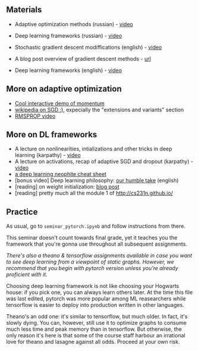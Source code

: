 ## Materials
* Adaptive optimization methods (russian) - [video](https://yadi.sk/i/SAGl44PS3EHZeK)
* Deep learning frameworks (russian) - [video](https://www.youtube.com/watch?v=ghZyptkanB0) 

* Stochastic gradient descent modiffications (english) - [video](https://www.youtube.com/watch?v=nhqo0u1a6fw)
* A blog post overview of gradient descent methods - [url](http://ruder.io/optimizing-gradient-descent/)
* Deep learning frameworks (english) - [video](https://www.youtube.com/watch?v=Vf_-OkqbwPo)


## More on adaptive optimization
* [Cool interactive demo of momentum](http://distill.pub/2017/momentum/)
* [wikipedia on SGD :)](https://en.wikipedia.org/wiki/Stochastic_gradient_descent), expecially the "extensions and variants" section
* [RMSPROP video](https://www.youtube.com/watch?v=defQQqkXEfE)


## More on DL frameworks
  - A lecture on nonlinearities, intializations and other tricks in deep learning (karpathy) - [video](https://www.youtube.com/watch?v=GUtlrDbHhJM)
  - A lecture on activations, recap of adaptive SGD and dropout (karpathy) - [video](https://www.youtube.com/watch?v=KaR4lIdI1MQ)
  - [a deep learning neophite cheat sheet](http://www.kdnuggets.com/2016/03/must-know-tips-deep-learning-part-1.html)
  - [bonus video] Deep learning philosophy: [our humble take](https://www.youtube.com/watch?v=9qyE1Ev1Xdw) (english)
  - [reading] on weight initialization: [blog post](http://andyljones.tumblr.com/post/110998971763/an-explanation-of-xavier-initialization)
  - [reading] pretty much all the module 1 of http://cs231n.github.io/


## Practice

As usual, go to `seminar_pytorch.ipynb` and follow instructions from there.

This seminar doesn't count towards final grade, yet it teaches you the framework that you're gonna use throughout all subsequent assignments.

_There's also a theano & tensorflow assignments available in case you want to see deep learning from a viewpoint of static graphs. However, we recommend that you begin with pytorch version unless you're already proficient with it._

Choosing deep learning framework is not like choosing your Hogwarts house: if you pick one, you can always learn others later. At the time this file was last edited, pytorch was more popular among ML reasearchers while tensorflow is easier to deploy into production written in other languages. 

Theano's an odd one: it's similar to tensorflow, but much older. In fact, it's slowly dying. You can, however, still use it to optimize graphs to consume much less time and peak memory than in tensorflow. But otherwise, the only reason it's here is that some of the course staff harbour an irrational love for theano and lasagne against all odds. Proceed at your own risk.


